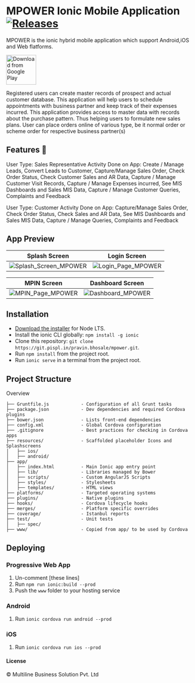 # MPOWER  Ionic Mobile Application   [![Releases](https://img.shields.io/github/release/nextcloud/android.svg)](https://github.com/nextcloud/android/releases/latest)
  MPOWER is the ionic hybrid mobile application which support Android,iOS and Web flatforms. 

[<img src="https://play.google.com/intl/en_us/badges/images/generic/en_badge_web_generic.png" 
      alt="Download from Google Play" 
      height="80">](https://play.google.com/store/apps/details?id=com.multilinetech.OBPrism2)

Registered users can create master records of prospect and actual customer database. This application will help users to schedule appointments with business partner and keep track of their expenses incurred.
This application provides access to master data with records about the purchase pattern. Thus helping users to formulate new sales plans.
User can place orders online of various type, be it normal order or scheme order for respective business partner(s)

   

## Features :rocket:

User Type: Sales Representative
Activity Done on App: Create / Manage Leads, Convert Leads to Customer, Capture/Manage Sales Order, Check Order Status, Check Customer Sales and AR Data, Capture / Manage Customer Visit Records, Capture / Manage Expenses incurred, See MIS Dashboards and Sales MIS Data, Capture / Manage Customer Queries, Complaints and Feedback

User Type: Customer
Activity Done on App: Capture/Manage Sales Order, Check Order Status, Check Sales and AR Data, See MIS Dashboards and Sales MIS Data, Capture / Manage Queries, Complaints and Feedback

## App Preview

| Splash Screen  | Login Screen  |
| -----------------| -----|
| ![Splash_Screen_MPOWER](/uploads/ec340b068c558154bb2bd18d28b8447e/Splash_Screen_MPOWER.jpg) | ![Login_Page_MPOWER](/uploads/e6dd193819e5f3dcba4ecce19bc8f42a/Login_Page_MPOWER.jpg) |

| MPIN Screen  | Dashboard Screen  |
| -----------------| -----|
| ![MPIN_Page_MPOWER](/uploads/e5eb9d1ee8353a2c3d1b0fa9049fa51a/MPIN_Page_MPOWER.jpg) | ![Dashboard_MPOWER](/uploads/166f6f9e6978edbefbb9f559dba04b8f/Dashboard_MPOWER.jpg) |




## Installation

* [Download the installer](https://nodejs.org/) for Node LTS.
* Install the ionic CLI globally: `npm install -g ionic`
* Clone this repository: `git clone https://git.pispl.in/pravin.bhosale/mpower.git`.
* Run `npm install` from the project root.
* Run `ionic serve` in a terminal from the project root.



## Project Structure

Overview

    ├── Gruntfile.js            - Configuration of all Grunt tasks
    ├── package.json            - Dev dependencies and required Cordova plugins
    ├── bower.json              - Lists front-end dependencies
    ├── config.xml              - Global Cordova configuration
    ├── .gitignore              - Best practices for checking in Cordova apps
    ├── resources/              - Scaffolded placeholder Icons and Splashscreens
    │   ├── ios/
    │   ├── android/
    ├── app/
    │   ├── index.html          - Main Ionic app entry point
    │   ├── lib/                - Libraries managed by Bower
    │   ├── scripts/            - Custom AngularJS Scripts
    │   ├── styles/             - Stylesheets
    │   ├── templates/          - HTML views
    ├── platforms/              - Targeted operating systems
    ├── plugins/                - Native plugins
    ├── hooks/                  - Cordova lifecycle hooks
    ├── merges/                 - Platform specific overrides
    ├── coverage/               - Istanbul reports
    ├── test/                   - Unit tests
    │   ├── spec/
    ├── www/                    - Copied from app/ to be used by Cordova

## Deploying

### Progressive Web App

1. Un-comment [these lines]
2. Run `npm run ionic:build --prod`
3. Push the `www` folder to your hosting service

### Android

1. Run `ionic cordova run android --prod`

### iOS

1. Run `ionic cordova run ios --prod`    

#### License
:copyright: Multiline Business Solution Pvt. Ltd
